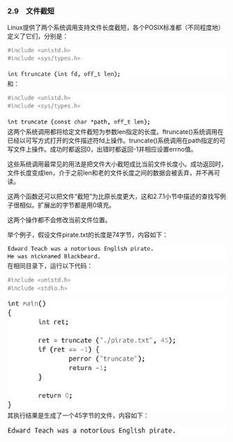 ### 2.9　文件截短

Linux提供了两个系统调用支持文件长度截短，各个POSIX标准都（不同程度地）定义了它们，分别是：



![52.jpg](../images/52.jpg)
和：



![53.jpg](../images/53.jpg)
这两个系统调用都将给定文件截短为参数len指定的长度。ftruncate()系统调用在已经以可写方式打开的文件描述符fd上操作。truncate()系统调用在path指定的可写文件上操作。成功时都返回0，出错时都返回-1并相应设置errno值。

这些系统调用最常见的用法是把文件大小截短成比当前文件长度小。成功返回时，文件长度变成len，介于之前len和老的文件长度之间的数据会被丢弃，并不再可读。

这两个函数还可以把文件“截短”为比原长度更大，这和2.7.1小节中描述的查找写例子很相似。扩展出的字节都是用0填充。

这两个操作都不会修改当前文件位置。

举个例子，假设文件pirate.txt的长度是74字节，内容如下：



![54.jpg](../images/54.jpg)
在相同目录下，运行以下代码：



![55.jpg](../images/55.jpg)


![56.jpg](../images/56.jpg)
其执行结果是生成了一个45字节的文件，内容如下：



![57.jpg](../images/57.jpg)
